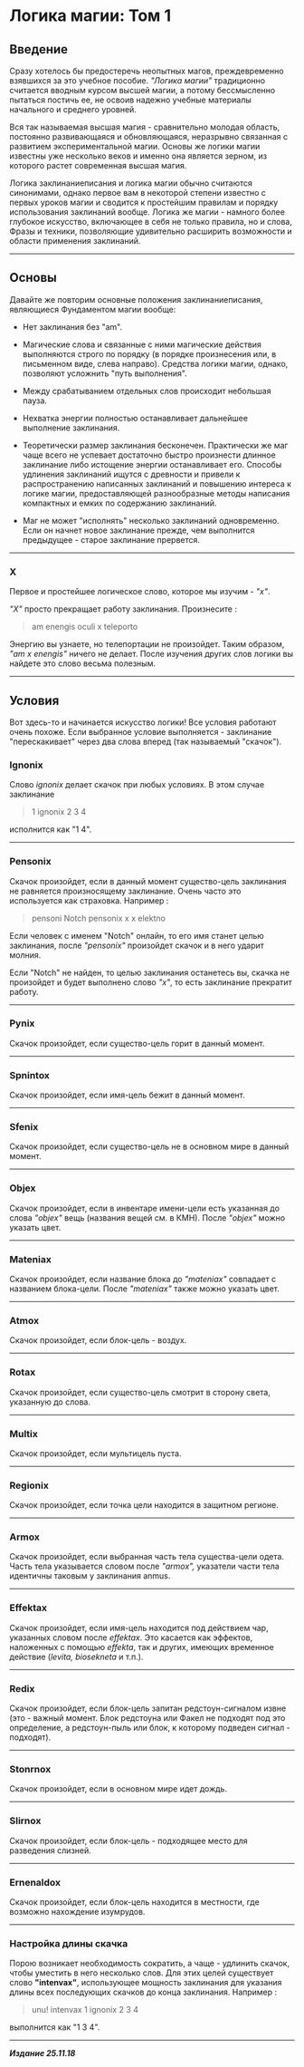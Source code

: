 # Логика магии: Том 1 #

## Введение ##

Сразу хотелось бы предостеречь неопытных магов, преждевременно взявшихся за это учебное пособие. *"Логика магии"* традиционно считается вводным курсом высшей магии, а потому бессмысленно пытаться постичь ее, не освоив
надежно учебные материалы начального и среднего уровней.

Вся так называемая высшая магия - сравнительно молодая область, постоянно развивающаяся и обновляющаяся, неразрывно связанная с развитием экспериментальной магии. Основы же логики магии известны уже несколько веков и именно она является зерном, из которого растет современная высшая магия.

Логика заклинаниеписания и логика магии обычно считаются синонимами, однако первое вам в некоторой степени известно с первых уроков магии и сводится к простейшим
правилам и порядку использования заклинаний вообще. Логика же магии - намного более глубокое искусство, включающее в себя не только правила, но и слова, Фразы и техники, позволяющие удивительно расширить возможности и области применения заклинаний.

***

## Основы ##

Давайте же повторим основные положения заклинаниеписания, являющиеся Фундаментом магии вообще:

- Нет заклинания без "am".

- Магические слова и связанные с ними магические действия выполняются строго по порядку (в порядке произнесения или, в письменном виде, слева направо). Средства логики магии, однако, позволяют усложнить "путь выполнения".

- Между срабатыванием отдельных слов происходит небольшая пауза.

- Нехватка энергии полностью останавливает дальнейшее выполнение заклинания.

- Теоретически размер заклинания бесконечен. Практически же маг чаще всего не успевает достаточно быстро произнести длинное заклинание либо истощение энергии останавливает его. Способы удлинения заклинаний ищутся с древности и привели к распространению написанных заклинаний и повышению интереса к логике магии, предоставляющей разнообразные методы написания компактных и емких по содержанию заклинаний.

- Маг не может "исполнять" несколько заклинаний одновременно. Если он начнет новое заклинание прежде, чем выполнится предыдущее - старое заклинание прервется.

***

### **X** ###

Первое и простейшее логическое слово, которое мы изучим - *"х"*.

*"X"* просто прекращает работу заклинания. Произнесите :

>am enengis oculi х teleporto

Энергию вы узнаете, но телепортации не произойдет. Таким образом, *"am х enengis"* ничего не делает. После изучения других слов логики вы найдете это слово весьма полезным.

***

## Условия ##

Вот здесь-то и начинается искусство логики! Все условия работают очень похоже. Если выбранное условие выполняется - заклинание "перескакивает" через два слова вперед (так называемый "скачок").

### **Ignonix** ###

Cлово *ignonix* делает скачок при любых условиях. В этом случае заклинание

>1 ignonix 2 3 4

исполнится как "1 4".

***

### **Pensonix** ###

Скачок произойдет, если в данный момент существо-цель заклинания не равняется произносящему заклинание. Очень часто это используется как страховка. Например :

>pensoni Notch pensonix х х elektno

Если человек с именем "Notch" онлайн, то его имя станет целью заклинания, после *"pensonix"* произойдет скачок и в него ударит молния.

Если "Notch" не найден, то целью заклинания останетесь вы, скачка не произойдет и будет выполнено слово *"х"*, то есть заклинание прекратит работу.

***

### **Pynix** ###

Скачок произойдет, если существо-цель горит в данный момент.

***

### **Spnintox** ###

Скачок произойдет, если имя-цель бежит в данный момент.

***

### **Sfenix** ###

Скачок произойдет, если существо-цель не в основном мире в данный момент.

***

### **Objex** ###

Скачок произойдет, если в инвентаре имени-цели есть указанная до слова *"objex"* вещь (названия вещей см. в КМН). После *"objex"* можно указать цвет.

***

### **Mateniax** ###

Скачок произойдет, если название блока до *"mateniax"* совпадает с названием блока-цели. После *"mateniax"* также можно указать цвет.

***

### **Atmox** ###

Скачок произойдет, если блок-цель - воздух.

***

### **Rotax** ###

Скачок произойдет, если существо-цель смотрит в сторону света, указанную до слова.

***

### **Multix** ###

Скачок произойдет, если мультицель пуста.

***

### **Regionix** ###

Скачок произойдет, если точка цели находится в защитном регионе.

***

### **Armox** ###

Скачок произойдет, если выбранная часть тела существа-цели одета. Часть тела указывается словом после *"armox",* указатели части тела идентичны таковым у заклинания anmus.

***

### **Effektax** ###

Скачок произойдет, если имя-цель находится под действием чар, указанных словом после *effektax*. Это касается как эффектов, наложенных с помощью *effekta*, так и других, имеющих временное действие (*levita, biosekneta* и т.п.).

***

### **Redix** ###

Скачок произойдет, если блок-цель запитан редстоун-сигналом извне (это - важный момент. Блок редстоуна или Факел не подходят под это определение, а редстоун-пыль или блок, к которому подведен сигнал - подходят).

***

### **Stonrnox** ###

Скачок произойдет, если в основном мире идет дождь.

***

### **Slirnox** ###

Скачок произойдет, если блок-цель - подходящее место для разведения слизней.

***

### **Ernenaldox** ###

Скачок произойдет, если блок-цель находится в местности, где возможно нахождение изумрудов.

***

### Настройка длины скачка ###

Порою возникает необходимость сократить, а чаще - удлинить скачок, чтобы уместить в него несколько слов. Для этих целей существует слово **"intenvax"**, использующее мощность заклинания для указания длины всех последующих скачков до конца заклинания. Например :

>unu! intenvax 1 ignonix 2 3 4

выполнится как "1 3 4".

***

***Издание 25.11.18***
